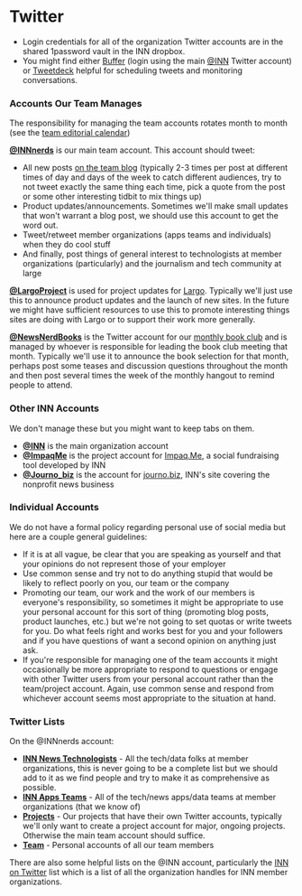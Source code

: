 # Twitter

- Login credentials for all of the organization Twitter accounts are in the shared 1password vault in the INN dropbox.
- You might find either [Buffer](http://bufferapp.com) (login using the main [@INN](http://twitter.com/inn) Twitter account) or [Tweetdeck](http://tweetdeck.com) helpful for scheduling tweets and monitoring conversations.


### Accounts Our Team Manages

The responsibility for managing the team accounts rotates month to month (see the [team editorial calendar](https://docs.google.com/spreadsheets/d/1nJ2LAfQRzbDpxDfhpwfJo_a4DFM5-T4GDzRpj2t6qvk/edit))

**[@INNnerds](http://twitter.com/innnerds)** is our main team account. This account should tweet:

- All new posts [on the team blog](http://nerds.inn.org) (typically 2-3 times per post at different times of day and days of the week to catch different audiences, try to not tweet exactly the same thing each time, pick a quote from the post or some other interesting tidbit to mix things up)
- Product updates/announcements. Sometimes we'll make small updates that won't warrant a blog post, we should use this account to get the word out.
- Tweet/retweet member organizations (apps teams and individuals) when they do cool stuff 
- And finally, post things of general interest to technologists at member organizations (particularly) and the journalism and tech community at large
 
**[@LargoProject](http://twitter.com/largoproject)** is used for project updates for [Largo](http://largoproject.org). Typically we'll just use this to announce product updates and the launch of new sites. In the future we might have sufficient resources to use this to promote interesting things sites are doing with Largo or to support their work more generally.

**[@NewsNerdBooks](http://twitter.com/newsnerdbooks)** is the Twitter account for our [monthly book club](/projects/book-club) and is managed by whoever is responsible for leading the book club meeting that month. Typically we'll use it to announce the book selection for that month, perhaps post some teases and discussion questions throughout the month and then post several times the week of the monthly hangout to remind people to attend.


### Other INN Accounts

We don't manage these but you might want to keep tabs on them.

- **[@INN](http://twitter.com/INN)** is the main organization account
- **[@ImpaqMe](http://twitter.com/impaqme)** is the project account for [Impaq.Me](http://impaqme.org), a social fundraising tool developed by INN
- **[@Journo_biz](http://twitter.com/journo_biz)** is the account for [journo.biz](http://journo.biz), INN's site covering the nonprofit news business


### Individual Accounts

We do not have a formal policy regarding personal use of social media but here are a couple general guidelines:

- If it is at all vague, be clear that you are speaking as yourself and that your opinions do not represent those of your employer
- Use common sense and try not to do anything stupid that would be likely to reflect poorly on you, our team or the company
- Promoting our team, our work and the work of our members is everyone's responsibility, so sometimes it might be appropriate to use your personal account for this sort of thing (promoting blog posts, product launches, etc.) but we're not going to set quotas or write tweets for you. Do what feels right and works best for you and your followers and if you have questions of want a second opinion on anything just ask. 
- If you're responsible for managing one of the team accounts it might occasionally be more appropriate to respond to questions or engage with other Twitter users from your personal account rather than the team/project account. Again, use common sense and respond from whichever account seems most appropriate to the situation at hand.


### Twitter Lists

On the @INNnerds account:

- **[INN News Technologists](https://twitter.com/INNnerds/lists/inn-news-technologists)** - All the tech/data folks at member organizations, this is never going to be a complete list but we should add to it as we find people and try to make it as comprehensive as possible.
- **[INN Apps Teams](https://twitter.com/INNnerds/lists/inn-apps-teams)** - All of the tech/news apps/data teams at member organizations (that we know of)
- **[Projects](https://twitter.com/INNnerds/lists/projects)** - Our projects that have their own Twitter accounts, typically we'll only want to create a project account for major, ongoing projects. Otherwise the main team account should suffice.
- **[Team](https://twitter.com/INNnerds/lists/team)** - Personal accounts of all our team members

There are also some helpful lists on the @INN account, particularly the [INN on Twitter](https://twitter.com/INN/lists/inn-on-twitter) list which is a list of all the organization handles for INN member organizations.
